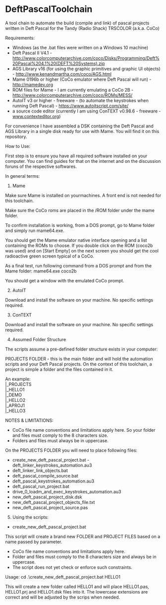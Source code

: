 # DeftPascalToolchain

A tool chain to automate the build (compile and link) of pascal projects written in Deft Pascal for the Tandy (Radio Shack) TRSCOLOR (a.k.a. CoCo)

Requirements:

- Windows (as the .bat files were written on a Windows 10 machine) 
- Deft Pascal II V4.1 - http://www.colorcomputerarchive.com/coco/Disks/Programming/Deft%20Pascal%204.1%20(DEFT%20Systems).zip
- AGS Library v16 (for using the graphic primitives and graphic UI objects) - http://www.kenandmartha.com/coco/AGS.html
- Mame 0196b or higher (CoCo emulator where Deft Pascal will run) - http://mamedev.org
- ROM files for Mame - I am currently emulating a CoCo 2B -  http://www.colorcomputerarchive.com/coco/ROMs/MESS/
- AutoIT v3 or higher - freeware - (to automate the keystrokes when running Deft Pascal) - https://www.autoitscript.com/site/
- a source code editor (currently I am using ConTEXT v0.98.6 - freeware - www.contexteditor.org)

For convenience I have assembled a DSK containing the Deft Pascal and AGS Library in a single disk ready for use with Mame. You will find it on this repository.

How to Use:

First step is to ensure you have all required software installed on your computer. You can find guides for that on the internet and on the discussion foruns of the respective softwares.

In general terms:

1. Mame

Make sure Mame is installed on yourmachines. A front end is not needed for this toolchain.

Make sure the CoCo roms are placed in the /ROM folder under the mame folder. 

To confirm installation is working, from a DOS prompt, go to Mame folder and simply run mame64.exe. 

You should get the Mame emulator native interface opening and a list containing the ROMs to choose. If you double click on the ROM (coco2b was used) and on [Start Empty] on the next screen you should get the cool radioactive green screen typical of a CoCo.

As a final test, run  following command from a DOS prompt and from the Mame folder: mame64.exe coco2b

You should get a window with the emulated CoCo prompt.

2. AutoIT

Download and install the software on your machine. No specific settings required.

3. ConTEXT

Download and install the software on your machine. No specific settings required.

4. Assumed Folder Structure

The scripts assume a pre-defined folder structure exists in your computer:

PROJECTS FOLDER - this is the main folder and will hold the automation scripts and your Deft Pascal projects. On the context of this toolchain, a project is simple a folder and the files contained in it.

An example:
<a windows folder> <br>
|_PROJECTS <br>
     |_HELLO1 <br>
     |_DEMO <br>
     |_HELLO2 <br>
     |_APROJ1 <br>
     |_HELLO3 <br>
 
 NOTES & LIMITATIONS: 
 - CoCo file name conventions and limitations apply here. So your folder and files must comply to the 8 characters size.
 - Folders and files must always be in uppercase.
 
 On the PROJECTS FOLDER you will need to place following files:
 - create_new_deft_pascal_project.bat 
 -deft_linker_keystrokes_automation.au3
- deft_linker_link_objects.bat
- deft_pascal_compile_source.bat
- deft_pascal_keystrokes_automation.au3
- deft_pascal_run_project.bat
- drive_0_loadm_and_exec_keystrokes_automation.au3
- new_deft_pascal_project_disk.dsk
- new_deft_pascal_project_objects_file.txt
- new_deft_pascal_project_source.pas

5. Using the scripts:

- create_new_deft_pascal_project.bat 

This script will create a brand new FOLDER and PROJECT FILES based on a name passed by parameter.
  - CoCo file name conventions and limitations apply here.
  - Folder and files must comply to the 8 characters size and always be in uppercase.
  - The script does not yet check or enforce such constraints.
 
 Usage: 
 cd <PROJECTS FOLDER>
 .\create_new_deft_pascal_project.bat HELLO1
 
This will create a new folder called HELLO1 and will place HELLO1.pas, HELLO1.prj and HELLO1.dsk files into it. The lowercase extensions are correct and will be adjusted by the scrips when needed.
 







